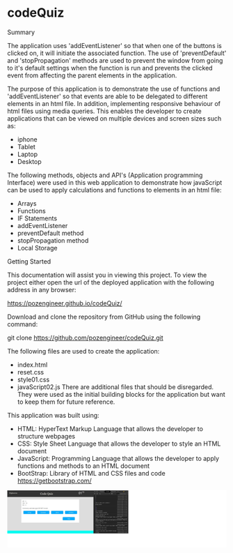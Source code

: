 # codeQuiz

Summary

The application uses 'addEventListener' so that when one of the buttons is clicked on, it will
initiate the associated function. The use of 'preventDefault' and 'stopPropagation' methods are
used to prevent the window from going to it's default settings when the function is run and
prevents the clicked event from affecting the parent elements in the application.

The purpose of this application is to demonstrate the use of functions and 'addEventListener' so
that events are able to be delegated to different elements in an html file. In addition, implementing
responsive behaviour of html files using media queries. This enables the developer to create applications
that can be viewed on multiple devices and screen sizes such as:
- iphone
- Tablet
- Laptop
- Desktop

The following methods, objects and API's (Application programming Interface) were used in this web
application to demonstrate how javaScript can be used to apply calculations and functions to elements
in an html file:
- Arrays 
- Functions
- IF Statements
- addEventListener
- preventDefault method
- stopPropagation method
- Local Storage

Getting Started

This documentation will assist you in viewing this project. To view the project either open
the url of the deployed application with the following address in any browser:

https://pozengineer.github.io/codeQuiz/

Download and clone the repository from GitHub using the following command:

git clone https://github.com/pozengineer/codeQuiz.git

The following files are used to create the application:
- index.html
- reset.css
- style01.css
- javaScript02.js
There are additional files that should be disregarded. They were used as the initial building
blocks for the application but want to keep them for future reference.

This application was built using:
- HTML: HyperText Markup Language that allows the developer to structure webpages
- CSS: Style Sheet Language that allows the developer to style an HTML document
- JavaScript: Programming Language that allows the developer to apply functions and methods to an HTML document 
- BootStrap: Library of HTML and CSS files and code https://getbootstrap.com/

![passwordGenerator tablet](assets/images/codeQuiz01.jpg)